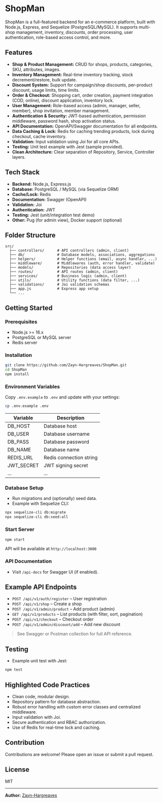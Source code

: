# ShopMan

ShopMan is a full-featured backend for an e-commerce platform, built with Node.js, Express, and Sequelize (PostgreSQL/MySQL). It supports multi-shop management, inventory, discounts, order processing, user authentication, role-based access control, and more.

## Features

- **Shop & Product Management:** CRUD for shops, products, categories, SKU, attributes, images.
- **Inventory Management:** Real-time inventory tracking, stock decrement/restore, bulk update.
- **Discount System:** Support for campaign/shop discounts, per-product discount, usage limits, time limits.
- **Order & Checkout:** Shopping cart, order creation, payment integration (COD, online), discount application, inventory lock.
- **User Management:** Role-based access (admin, manager, seller, member), shop invitation, member management.
- **Authentication & Security:** JWT-based authentication, permission middleware, password hash, shop activation status.
- **API Documentation:** OpenAPI/Swagger documentation for all endpoints.
- **Data Caching & Lock:** Redis for caching trending products, lock during checkout, cache inventory.
- **Validation:** Input validation using Joi for all core APIs.
- **Testing:** Unit test example with Jest (sample provided).
- **Clean Architecture:** Clear separation of Repository, Service, Controller layers.

## Tech Stack

- **Backend:** Node.js, Express.js
- **Database:** PostgreSQL / MySQL (via Sequelize ORM)
- **Cache/Lock:** Redis
- **Documentation:** Swagger (OpenAPI)
- **Validation:** Joi
- **Authentication:** JWT
- **Testing:** Jest (unit/integration test demo)
- **Other:** Pug (for admin view), Docker support (optional)

## Folder Structure

```
src/
  ├── controllers/      # API controllers (admin, client)
  ├── db/               # Database models, associations, aggregations
  ├── helpers/          # Helper functions (email, async handler, ...)
  ├── middleware/       # Middlewares (auth, error handler, validate)
  ├── models/           # Repositories (data access layer)
  ├── routes/           # API routes (admin, client)
  ├── services/         # Business logic (admin, client)
  ├── utils/            # Utility functions (data filter, ...)
  ├── validations/      # Joi validation schemas
  ├── app.js            # Express app setup
  └── ...
```

## Getting Started

### Prerequisites

- Node.js >= 16.x
- PostgreSQL or MySQL server
- Redis server

### Installation

```bash
git clone https://github.com/Zayn-Hargreaves/ShopMan.git
cd ShopMan
npm install
```

### Environment Variables

Copy `.env.example` to `.env` and update with your settings:

```bash
cp .env.example .env
```

| Variable           | Description                |
|--------------------|---------------------------|
| DB_HOST            | Database host             |
| DB_USER            | Database username         |
| DB_PASS            | Database password         |
| DB_NAME            | Database name             |
| REDIS_URL          | Redis connection string   |
| JWT_SECRET         | JWT signing secret        |
| ...                | ...                       |

### Database Setup

- Run migrations and (optionally) seed data.
- Example with Sequelize CLI:

```bash
npx sequelize-cli db:migrate
npx sequelize-cli db:seed:all
```

### Start Server

```bash
npm start
```
API will be available at `http://localhost:3000`

### API Documentation

- Visit `/api-docs` for Swagger UI (if enabled).

## Example API Endpoints

- `POST /api/v1/auth/register` – User registration
- `POST /api/v1/shop` – Create a shop
- `POST /api/v1/admin/product` – Add product (admin)
- `GET /api/v1/products` – List products (with filter, sort, pagination)
- `POST /api/v1/checkout` – Checkout order
- `POST /api/v1/admin/discount/add` – Add new discount

> See Swagger or Postman collection for full API reference.

## Testing

- Example unit test with Jest:
```bash
npm test
```

## Highlighted Code Practices

- Clean code, modular design.
- Repository pattern for database abstraction.
- Robust error handling with custom error classes and centralized middleware.
- Input validation with Joi.
- Secure authentication and RBAC authorization.
- Use of Redis for real-time lock and caching.

## Contribution

Contributions are welcome! Please open an issue or submit a pull request.

## License

MIT

---

**Author:** [Zayn-Hargreaves](https://github.com/Zayn-Hargreaves)
